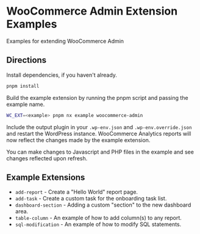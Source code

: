 # WooCommerce Admin Extension Examples

Examples for extending WooCommerce Admin

## Directions

Install dependencies, if you haven't already.

```bash
pnpm install
```

Build the example extension by running the pnpm script and passing the example name.

```bash
WC_EXT=<example> pnpm nx example woocommerce-admin
```

Include the output plugin in your `.wp-env.json` and `.wp-env.override.json` and restart the WordPress instance. WooCommerce Analytics reports will now reflect the changes made by the example extension.

You can make changes to Javascript and PHP files in the example and see changes reflected upon refresh.

## Example Extensions

- `add-report` - Create a "Hello World" report page.
- `add-task` - Create a custom task for the onboarding task list.
- `dashboard-section` - Adding a custom "section" to the new dashboard area.
- `table-column` - An example of how to add column(s) to any report.
- `sql-modification` - An example of how to modify SQL statements.
